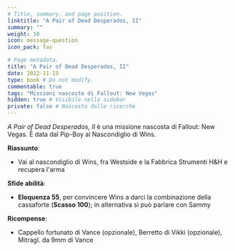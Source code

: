 ```yaml
---
# Title, summary, and page position.
linktitle: "A Pair of Dead Desperados, II" 
summary: ""
weight: 10
icon: message-question
icon_pack: fas

# Page metadata.
title: "A Pair of Dead Desperados, II"
date: 2022-11-15
type: book # Do not modify.
commentable: true
tags: "Missioni nascoste di Fallout: New Vegas"
hidden: true # Visibile nella sidebar
private: false # Nascosto dalle ricerche
---
```


<div class="fnv">


*A Pair of Dead Desperados, II* è una missione nascosta di Fallout: New Vegas. È data dal Pip-Boy al Nascondiglio di Wins.


**Riassunto**:
- Vai al nascondiglio di Wins, fra Westside e la Fabbrica Strumenti H&H e recupera l'arma

**Sfide abilità**:
- **Eloquenza 55**, per convincere Wins a darci la combinazione della cassaforte (**Scasso 100**); in alternativa si può parlare con Sammy

**Ricompense**:
- Cappello fortunato di Vance (opzionale), Berretto di Vikki (opzionale), Mitragl. da 9mm di Vance


</div>


